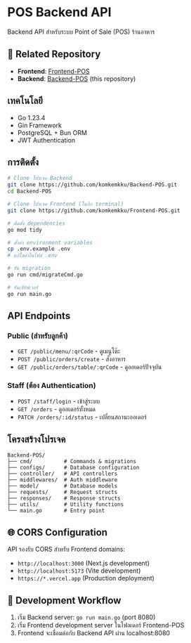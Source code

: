 # POS Backend API

Backend API สำหรับระบบ Point of Sale (POS) ร้านอาหาร

## 🔗 Related Repository
- **Frontend**: [Frontend-POS](https://github.com/komkemkku/Frontend-POS.git)
- **Backend**: [Backend-POS](https://github.com/komkemkku/Backend-POS.git) (this repository)

## เทคโนโลยี
- Go 1.23.4
- Gin Framework
- PostgreSQL + Bun ORM
- JWT Authentication

## การติดตั้ง

```bash
# Clone โปรเจค Backend
git clone https://github.com/komkemkku/Backend-POS.git
cd Backend-POS

# Clone โปรเจค Frontend (ในอีก terminal)
git clone https://github.com/komkemkku/Frontend-POS.git

# ติดตั้ง dependencies
go mod tidy

# ตั้งค่า environment variables
cp .env.example .env
# แก้ไขค่าในไฟล์ .env

# รัน migration
go run cmd/migrateCmd.go

# รันเซิร์ฟเวอร์
go run main.go
```

## API Endpoints

### Public (สำหรับลูกค้า)
- `GET /public/menu/:qrCode` - ดูเมนูโต๊ะ
- `POST /public/orders/create` - สั่งอาหาร
- `GET /public/orders/table/:qrCode` - ดูออเดอร์ปัจจุบัน

### Staff (ต้อง Authentication)
- `POST /staff/login` - เข้าสู่ระบบ
- `GET /orders` - ดูออเดอร์ทั้งหมด
- `PATCH /orders/:id/status` - เปลี่ยนสถานะออเดอร์

## โครงสร้างโปรเจค
```
Backend-POS/
├── cmd/          # Commands & migrations
├── configs/      # Database configuration
├── controller/   # API controllers
├── middlewares/  # Auth middleware
├── model/        # Database models
├── requests/     # Request structs
├── responses/    # Response structs
├── utils/        # Utility functions
└── main.go       # Entry point
```

## 🌐 CORS Configuration
API รองรับ CORS สำหรับ Frontend domains:
- `http://localhost:3000` (Next.js development)
- `http://localhost:5173` (Vite development)
- `https://*.vercel.app` (Production deployment)

## 📱 Development Workflow
1. เริ่ม Backend server: `go run main.go` (port 8080)
2. เริ่ม Frontend development server ในโฟลเดอร์ Frontend-POS
3. Frontend จะเชื่อมต่อกับ Backend API ผ่าน localhost:8080
